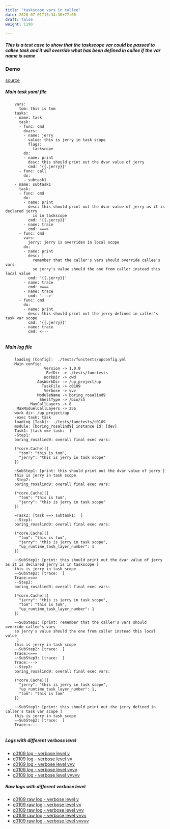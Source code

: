```yaml
---
title: "taskscope vars in callee"
date: 2020-07-01T15:34:36+77:00
draft: false
weight: 1190

---
```


##### This is a test case to show that the taskscope var could be passed to callee task and it will override what has been defined in callee if the var name is same


### Demo








[source](https://github.com/upcmd/up/blob/master/tests/functests/c0109.yml)

##### Main task yaml file
```
    vars:
      tom: this is tom
    tasks:
    - name: task
      task:
      - func: cmd
        dvars:
        - name: jerry
          value: this is jerry in task scope
          flags:
          - taskscope
        do:
        - name: print
          desc: this should print out the dvar value of jerry
          cmd: '{{.jerry}}'
      - func: call
        do:
        - subtask1
    - name: subtask1
      task:
      - func: cmd
        do:
        - name: print
          desc: this should print out the dvar value of jerry as it is declared jerry
            is in taskscope
          cmd: '{{.jerry}}'
        - name: trace
          cmd: ===>
      - func: cmd
        vars:
          jerry: jerry is overriden in local scope
        do:
        - name: print
          desc: |
            remember that the caller's vars should override callee's vars
            so jerry's value should the one from caller instead this local value
          cmd: '{{.jerry}}'
        - name: trace
          cmd: <===
        - name: trace
          cmd: '--->'
      - func: cmd
        do:
        - name: print
          desc: this should print out the jerry defined in caller's task var scope
          cmd: '{{.jerry}}'
        - name: trace
          cmd: <---
    
```
##### Main log file
```
    loading [Config]:  ./tests/functests/upconfig.yml
    Main config:
                 Version -> 1.0.0
                  RefDir -> ./tests/functests
                 WorkDir -> cwd
              AbsWorkDir -> /up_project/up
                TaskFile -> c0109
                 Verbose -> vvv
              ModuleName -> boring_rosalind9
               ShellType -> /bin/sh
           MaxCallLayers -> 8
     MaxModuelCallLayers -> 256
    work dir: /up_project/up
    -exec task: task
    loading [Task]:  ./tests/functests/c0109
    module: [boring_rosalind9] instance id: [dev]
    Task1: [task ==> task:  ]
    -Step1:
    boring_rosalind9: overall final exec vars:
    
    (*core.Cache)({
      "tom": "this is tom",
      "jerry": "this is jerry in task scope"
    })
    
    ~SubStep1: [print: this should print out the dvar value of jerry ]
    this is jerry in task scope
    -Step2:
    boring_rosalind9: overall final exec vars:
    
    (*core.Cache)({
      "tom": "this is tom",
      "jerry": "this is jerry in task scope"
    })
    
    =Task2: [task ==> subtask1:  ]
    --Step1:
    boring_rosalind9: overall final exec vars:
    
    (*core.Cache)({
      "tom": "this is tom",
      "jerry": "this is jerry in task scope",
      "up_runtime_task_layer_number": 1
    })
    
    ~~SubStep1: [print: this should print out the dvar value of jerry as it is declared jerry is in taskscope ]
    this is jerry in task scope
    ~~SubStep2: [trace:  ]
    Trace:===>
    --Step2:
    boring_rosalind9: overall final exec vars:
    
    (*core.Cache)({
      "jerry": "this is jerry in task scope",
      "tom": "this is tom",
      "up_runtime_task_layer_number": 1
    })
    
    ~~SubStep1: [print: remember that the caller's vars should override callee's vars
    so jerry's value should the one from caller instead this local value
     ]
    this is jerry in task scope
    ~~SubStep2: [trace:  ]
    Trace:<===
    ~~SubStep3: [trace:  ]
    Trace:--->
    --Step3:
    boring_rosalind9: overall final exec vars:
    
    (*core.Cache)({
      "jerry": "this is jerry in task scope",
      "up_runtime_task_layer_number": 1,
      "tom": "this is tom"
    })
    
    ~~SubStep1: [print: this should print out the jerry defined in caller's task var scope ]
    this is jerry in task scope
    ~~SubStep2: [trace:  ]
    Trace:<---
    
```


##### Logs with different verbose level
* [c0109 log - verbose level v](../../logs/c0109_v)
* [c0109 log - verbose level vv](../../logs/c0109_vv)
* [c0109 log - verbose level vvv](../../logs/c0109_vvvv)
* [c0109 log - verbose level vvvv](../../logs/c0109_vvvv)
* [c0109 log - verbose level vvvvv](../../logs/c0109_vvvvv)

##### Raw logs with different verbose level
* [c0109 raw log - verbose level v](../../reflogs/c0109_v.log)
* [c0109 raw log - verbose level vv](../../reflogs/c0109_vv.log)
* [c0109 raw log - verbose level vvv](../../reflogs/c0109_vvv.log)
* [c0109 raw log - verbose level vvvv](../../reflogs/c0109_vvvv.log)
* [c0109 raw log - verbose level vvvvv](../../reflogs/c0109_vvvvv.log)







